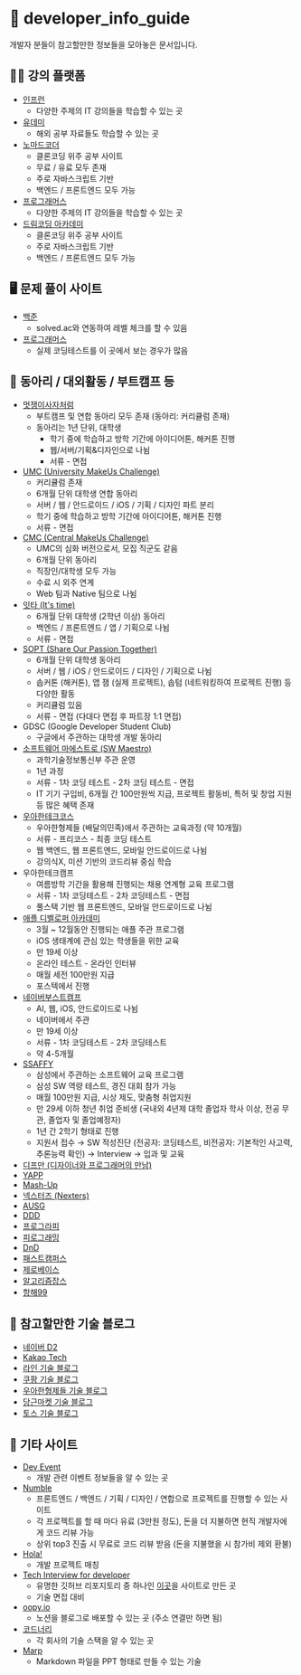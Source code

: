 # 🔎 developer_info_guide
개발자 분들이 참고할만한 정보들을 모아놓은 문서입니다.

## 🧑‍🏫 강의 플랫폼
* [인프런](https://www.inflearn.com/)
  * 다양한 주제의 IT 강의들을 학습할 수 있는 곳
* [유데미](https://www.udemy.com/)
  * 해외 공부 자료들도 학습할 수 있는 곳
* [노마드코더](https://nomadcoders.co/)
  * 클론코딩 위주 공부 사이트
  * 무료 / 유료 모두 존재
  * 주로 자바스크립트 기반
  * 백엔드 / 프론트엔드 모두 가능
* [프로그래머스](https://programmers.co.kr/)
  * 다양한 주제의 IT 강의들을 학습할 수 있는 곳
* [드림코딩 아카데미](https://academy.dream-coding.com/)
  * 클론코딩 위주 공부 사이트
  * 주로 자바스크립트 기반
  * 백엔드 / 프론트엔드 모두 가능

## 🖥️ 문제 풀이 사이트
* [백준](https://www.acmicpc.net/)
  * solved.ac와 연동하여 레벨 체크를 할 수 있음
* [프로그래머스](https://programmers.co.kr/)
  * 실제 코딩테스트를 이 곳에서 보는 경우가 많음

## 🙌 동아리 / 대외활동 / 부트캠프 등
* [멋쟁이사자처럼](https://www.likelion.net/)
  * 부트캠프 및 연합 동아리 모두 존재 (동아리: 커리큘럼 존재)
  * 동아리는 1년 단위, 대학생
    * 학기 중에 학습하고 방학 기간에 아이디어톤, 해커톤 진행
    * 웹/서버/기획&디자인으로 나뉨
    * 서류 - 면접
* [UMC (University MakeUs Challenge)](https://www.makeus.in/umc)
  * 커리큘럼 존재
  * 6개월 단위 대학생 연합 동아리
  * 서버 / 웹 / 안드로이드 / iOS / 기획 / 디자인 파트 분리
  * 학기 중에 학습하고 방학 기간에 아이디어톤, 해커톤 진행
  * 서류 - 면접
* [CMC (Central MakeUs Challenge)](https://www.makeus.in/cmc)
  * UMC의 심화 버전으로서, 모집 직군도 같음
  * 6개월 단위 동아리
  * 직장인/대학생 모두 가능
  * 수료 시 외주 연계
  * Web 팀과 Native 팀으로 나뉨
* [잇타 (It's time)](https://its-time.notion.site/IT-IT-s-TIME-bff8ccbf24b9413896d4baa13f96ac03)
  * 6개월 단위 대학생 (2학년 이상) 동아리
  * 백엔드 / 프론트엔드 / 앱 / 기획으로 나뉨
  * 서류 - 면접
* [SOPT (Share Our Passion Together)](https://sopt.org/)
  * 6개월 단위 대학생 동아리
  * 서버 / 웹 / iOS / 안드로이드 / 디자인 / 기획으로 나뉨
  * 솝커톤 (해커톤), 앱 잼 (실제 프로젝트), 솝텀 (네트워킹하여 프로젝트 진행) 등 다양한 활동
  * 커리큘럼 있음
  * 서류 - 면접 (다대다 면접 후 파트장 1:1 면접)
* GDSC (Google Developer Student Club)
  * 구글에서 주관하는 대학생 개발 동아리
* [소프트웨어 마에스트로 (SW Maestro)](https://www.swmaestro.org/sw/main/main.do)
  * 과학기술정보통신부 주관 운영
  * 1년 과정
  * 서류 - 1차 코딩 테스트 - 2차 코딩 테스트 - 면접
  * IT 기기 구입비, 6개월 간 100만원씩 지급, 프로젝트 활동비, 특허 및 창업 지원 등 많은 혜택 존재
* [우아한테크코스](https://woowacourse.github.io/)
  * 우아한형제들 (배달의민족)에서 주관하는 교육과정 (약 10개월)
  * 서류 - 프리코스 - 최종 코딩 테스트
  * 웹 백엔드, 웹 프론트엔드, 모바일 안드로이드로 나뉨
  * 강의식X, 미션 기반의 코드리뷰 중심 학습
* 우아한테크캠프
  * 여름방학 기간을 활용해 진행되는 채용 연계형 교육 프로그램
  * 서류 - 1차 코딩테스트 - 2차 코딩테스트 - 면접
  * 풀스택 기반 웹 프론트엔드, 모바일 안드로이드로 나뉨
* [애플 디벨로퍼 아카데미](https://developeracademy.postech.ac.kr/)
  * 3월 ~ 12월동안 진행되는 애플 주관 프로그램
  * iOS 생태계에 관심 있는 학생들을 위한 교육
  * 만 19세 이상
  * 온라인 테스트 - 온라인 인터뷰
  * 매월 세전 100만원 지급
  * 포스텍에서 진행
* [네이버부스트캠프](https://boostcamp.connect.or.kr/)
  * AI, 웹, iOS, 안드로이드로 나뉨
  * 네이버에서 주관
  * 만 19세 이상
  * 서류 - 1차 코딩테스트 - 2차 코딩테스트
  * 약 4-5개월
* [SSAFFY](https://www.ssafy.com/ksp/jsp/swp/swpMain.jsp)
  * 삼성에서 주관하는 소프트웨어 교육 프로그램
  * 삼성 SW 역량 테스트, 경진 대회 참가 가능
  * 매월 100만원 지급, 시상 제도, 맞춤형 취업지원
  * 만 29세 이하 청년 취업 준비생 (국내외 4년제 대학 졸업자 학사 이상, 전공 무관, 졸업자 및 졸업예정자)
  * 1년 간 2학기 형태로 진행
  * 지원서 접수 → SW 적성진단 (전공자: 코딩테스트, 비전공자: 기본적인 사고력, 추론능력 확인) → Interview → 입과 및 교육
* [디프만 (디자이너와 프로그래머의 만남)](https://www.depromeet.com/)
* [YAPP](https://www.yapp.co.kr/)
* [Mash-Up](https://mash-up.kr/)
* [넥스터즈 (Nexters)](https://teamnexters.com/)
* [AUSG](https://ausg.me/)
* [DDD](https://dddset.notion.site/DDD-7b73ca41b67c4658b292a4662581ee01)
* [프로그라피](https://prography.org/)
* [피로그래밍](https://pirogramming.com/)
* [DnD](https://www.dnd.ac/)
* [패스트캠퍼스](https://fastcampus.co.kr/)
* [제로베이스](https://zero-base.co.kr/)
* [알고리즘잡스](https://www.algorithmjobs.com/)
* [항해99](https://hanghae99.spartacodingclub.kr/)

## 📝 참고할만한 기술 블로그
* [네이버 D2](https://d2.naver.com/home)
* [Kakao Tech](https://tech.kakao.com/blog/)
* [라인 기술 블로그](https://engineering.linecorp.com/ko/blog)
* [쿠팡 기술 블로그](https://medium.com/coupang-engineering/kr/home)
* [우아한형제들 기술 블로그](https://techblog.woowahan.com/)
* [당근마켓 기술 블로그](https://medium.com/daangn)
* [토스 기술 블로그](https://toss.tech/)

## 💁 기타 사이트
* [Dev Event](https://dev-event.vercel.app/events)
  * 개발 관련 이벤트 정보들을 알 수 있는 곳
* [Numble](https://www.numble.it/)
  * 프론트엔드 / 백엔드 / 기획 / 디자인 / 연합으로 프로젝트를 진행할 수 있는 사이트
  * 각 프로젝트를 할 때 마다 유료 (3만원 정도), 돈을 더 지불하면 현직 개발자에게 코드 리뷰 가능
  * 상위 top3 진출 시 무료로 코드 리뷰 받음 (돈을 지불했을 시 참가비 제외 환불)
* [Hola!](https://holaworld.io/)
  * 개발 프로젝트 매칭
* [Tech Interview for developer](https://gyoogle.dev/blog/)
  * 유명한 깃허브 리포지토리 중 하나인 [이곳](https://github.com/gyoogle/tech-interview-for-developer)을 사이트로 만든 곳
  * 기술 면접 대비
* [oopy.io](https://www.oopy.io/)
  * 노션을 블로그로 배포할 수 있는 곳 (주소 연결만 하면 됨)
* [코드너리](https://www.codenary.co.kr/)
  * 각 회사의 기술 스택을 알 수 있는 곳
* [Marp](https://marp.app/)
  * Markdown 파일을 PPT 형태로 만들 수 있는 기술
